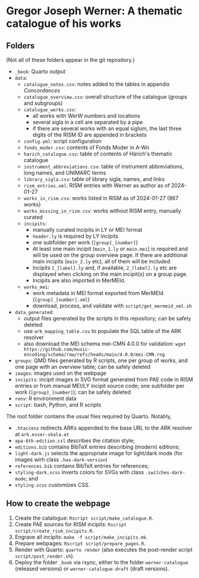 # Gregor Joseph Werner: A thematic catalogue of his works

## Folders

(Not all of these folders appear in the git repository.)

- `_book`: Quarto output
- `data`:
  - `catalogue_notes.csv`: notes added to the tables in appendix *Concordances*
  - `catalogue_overview.csv`: overall structure of the catalogue (groups and subgroups)
  - `catalogue_works.csv`:
    - all works with WerW numbers and locations
    - several sigla in a cell are separated by a pipe
    - if there are several works with an equal siglum, the last three digits of the RISM ID are appended in brackets
  - `config.yml`: script configuration
  - `fonds_moder.csv`: contents of Fonds Moder in A-Wn
  - `harich_catalogue.csv`: table of contents of Hárich's thematic catalogue
  - `instrument_abbreviations.csv`: table of instrument abbreviations, long names, and UNIMARC terms
  - `library_sigla.csv`: table of library sigla, names, and links
  - `rism_entries.xml`: RISM entries with Werner as author as of 2024-01-27
  - `works_in_rism.csv`: works listed in RISM as of 2024-01-27 (867 works)
  - `works_missing_in_rism.csv`: works without RISM entry, manually curated
  - `incipits`:
    - manually curated incipits in LY or MEI format
    - `header.ly` is required by LY incipits
    - one subfolder per work (`[group]_[number]`)
    - At least one main incipit (`main_1.ly` or `main.mei`) is required and will be used on the group overview page. If there are additional main incipits (`main_2.ly` etc), all of them will be included.
    - Incipits `1_[label].ly` and, if available, `2_[label].ly` etc are displayed when clicking on the main incipit(s) on a group page.
    - Incipits are also imported in MerMEId.
  - `works_mei`:
    - work metadata in MEI format exported from MerMEId (`[group]_[number].xml`)
    - download, process, and validate with `script/get_mermeid_xml.sh`
- `data_generated`:
  - output files generated by the scripts in this repository; can be safely deleted
  - use `ark_mapping_table.csv` to populate the SQL table of the ARK resolver
  - also download the MEI schema mei-CMN 4.0.0 for validation:
    `wget https://github.com/music-encoding/schema/raw/refs/heads/main/4.0.0/mei-CMN.rng`
- `groups`: QMD files generated by R scripts, one per group of works, and one page with an overview table; can be safely deleted
- `images`: images used on the webpage
- `incipits`: incipit images in SVG format generated from PAE code in RISM entries or from manual MEI/LY incipit source code; one subfolder per work (`[group]_[number]`); can be safely deleted
- `renv`: R environment data
- `script`: bash, Python, and R scripts

The root folder contains the usual files required by Quarto. Notably,

- `.htaccess` redirects ARKs appended to the base URL to the ARK resolver at `ark.esser-skala.at`
- `apa-6th-edition.csl` describes the citation style;
- `editions.bib` contains BibTeX entries describing (modern) editions;
- `light-dark.js` selects the appropriate image for light/dark mode (for images wirh class `.has-dark-version`)
- `references.bib` contains BibTeX entries for references;
- `styling-dark.scss` inverts colors for SVGs with class `.switches-dark-mode`; and
- `styling.scss` customizes CSS.



## How to create the webpage

1. Create the catalogue: `Rscript script/make_catalogue.R`.
2. Create PAE sources for RISM incipits: `Rscript script/create_rism_incipits.R`.
3. Engrave all incipits: `make -f script/make_incipits.mk`.
4. Prepare webpages: `Rscript script/prepare_pages.R`.
5. Render with Quarto: `quarto render` (also executes the post-render script `script/post_render.sh`).
6. Deploy the folder `_book` via rsync, either to the folder `werner-catalogue` (released versions) or `werner-catalogue-draft` (draft versions).
